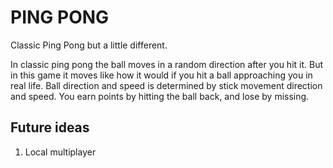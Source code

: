 # PING PONG

Classic Ping Pong but a little different.

In classic ping pong the ball moves in a random direction after you hit it.
But in this game it moves like how it would if you hit a ball approaching you
in real life. Ball direction and speed is determined by stick movement direction
and speed. You earn points by hitting the ball back, and lose by missing.

## Future ideas
1. Local multiplayer
